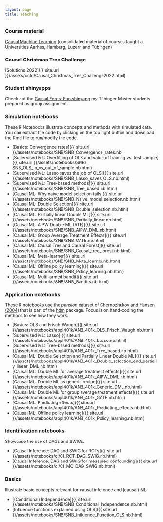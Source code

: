 ```yaml
---
layout: page
title: Teaching
---
```


### Course material

[Causal Machine Learning](https://github.com/MCKnaus/causalML-teaching) (consolidated material of courses taught at Universities Aarhus, Hamburg, Luzern and Tübingen)

### Causal Christmas Tree Challenge

[Solutions 2022]({{ site.url }}/assets/cctc/Causal_Christmas_Tree_Challenge2022.html)

### Student shinyapps

Check out the [Causal Forest Fun shinyapp](https://marenbmg.shinyapps.io/causalForest/) my Tübinger Master students prepared as group assignment.


### Simulation notebooks

These R Notebooks illustrate concepts and methods with simulated data. You can extract the code by clicking on the top right button and download the Rmd file to run/modify the code.

- [Basics: Convergence rates]({{ site.url }}/assets/notebooks/SNB/SNB_Convergence_rates.nb)
- [Supervised ML: Overfitting of OLS and value of training vs. test sample]({{ site.url }}/assets/notebooks/SNB/
SNB_OLS_in_vs_out_of_sample.nb.html)
- [Supervised ML: Lasso saves the job of OLS]({{ site.url }}/assets/notebooks/SNB/SNB_Lasso_saves_OLS.nb.html)
- [Supervised ML: Tree-based methods]({{ site.url }}/assets/notebooks/SNB/SNB_Tree_based.nb.html)
- [Causal ML: Why naive model selection fails]({{ site.url }}/assets/notebooks/SNB/SNB_Naive_model_selection.nb.html)
- [Causal ML: Double Selection]({{ site.url }}/assets/notebooks/SNB/SNB_Double_selection.nb.html)
- [Causal ML: Partially linear Double ML]({{ site.url }}/assets/notebooks/SNB/SNB_Partially_linear.nb.html)
- [Causal ML: AIPW Double ML (ATE)]({{ site.url }}/assets/notebooks/SNB/SNB_AIPW_DML.nb.html)
- [Causal ML: Group Average Treatment Effects]({{ site.url }}/assets/notebooks/SNB/SNB_GATE.nb.html)
- [Causal ML: Causal Tree and Causal Forest]({{ site.url }}/assets/notebooks/SNB/SNB_Causal_tree_forest.nb.html)
- [Causal ML: Meta-learner]({{ site.url }}/assets/notebooks/SNB/SNB_Meta_learner.nb.html)
- [Causal ML: Offline policy learning]({{ site.url }}/assets/notebooks/SNB/SNB_Policy_learning.nb.html)
- [Causal ML: Multi-armed bandit]({{ site.url }}/assets/notebooks/SNB/SNB_Bandits.nb.html)


### Application notebooks 

These R notebooks use the *pension* dataset of [Chernozhukov and Hansen (2004)](https://doi.org/10.1162/0034653041811734) that is part of the [hdm](https://cran.r-project.org/web/packages/hdm/index.html) package. Focus is on hand-coding the methods to see how they work.

- [Basics: OLS and Frisch-Waugh]({{ site.url }}/assets/notebooks/appl401k/ANB_401k_OLS_Frisch_Waugh.nb.html)
- [Supervised ML: Lasso]({{ site.url }}/assets/notebooks/appl401k/ANB_401k_Lasso.nb.html)
- [Supervised ML: Tree-based methods]({{ site.url }}/assets/notebooks/appl401k/ANB_401k_Tree_based.nb.html)
- [Causal ML: Double Selection and Partially Linear Double ML]({{ site.url }}/assets/notebooks/appl401k/ANB_401k_Double_selection_and_partially_linear_DML.nb.html)
- [Causal ML: Double ML for average treatment effects]({{ site.url }}/assets/notebooks/appl401k/ANB_401k_AIPW_DML.nb.html)
- [Causal ML: Double ML as generic recipe]({{ site.url }}/assets/notebooks/appl401k/ANB_401k_Generic_DML.nb.html)
- [Causal ML: Double ML for group average treatment effects]({{ site.url }}/assets/notebooks/appl401k/ANB_401k_GATE.nb.html)
- [Causal ML: Predicting effects]({{ site.url }}/assets/notebooks/appl401k/ANB_401k_Predicting_effects.nb.html)
- [Causal ML: Offline policy learning]({{ site.url }}/assets/notebooks/appl401k/ANB_401k_Policy_learning.nb.html)


### Identification notebooks

Showcase the use of DAGs and SWIGs.

- [Causal Inference: DAG and SWIG for RCTs]({{ site.url }}/assets/notebooks/ci/CI_RCT_DAG_SWIG.nb.html)
- [Causal Inference: DAG and SWIG for measured confounding]({{ site.url }}/assets/notebooks/ci/CI_MC_DAG_SWIG.nb.html)

### Basics

Illustrate basic concepts relevant for causal inference and (causal) ML:

- [(Conditional) Independence]({{ site.url }}/assets/notebooks/SNB/SNB_Conditional_Independence.nb.html)
- [Influence functions explained using OLS]({{ site.url }}/assets/notebooks/SNB/SNB_Influence_Function_OLS.nb.html)
